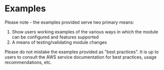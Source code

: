# Examples

Please note - the examples provided serve two primary means:

1. Show users working examples of the various ways in which the module can be configured and features supported
2. A means of testing/validating module changes

Please do not mistake the examples provided as "best practices". It is up to users to consult the AWS service documentation for best practices, usage recommendations, etc.
